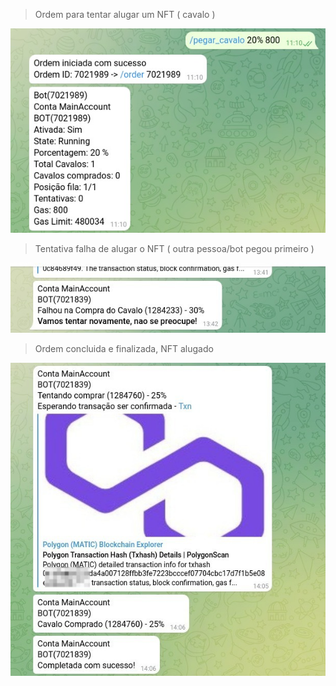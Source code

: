 > Ordem para tentar alugar um NFT ( cavalo )

![alt text](https://github.com/lucasccampos/cryptotelegrambot/blob/master/screenshots/pegaxy/ordem_pegar_cavalo.jpeg?raw=true)

> Tentativa falha de alugar o NFT ( outra pessoa/bot pegou primeiro )

![alt text](https://github.com/lucasccampos/cryptotelegrambot/blob/master/screenshots/pegaxy/falha_de_ordem.jpeg?raw=true)

> Ordem concluida e finalizada, NFT alugado

![alt text](https://github.com/lucasccampos/cryptotelegrambot/blob/master/screenshots/pegaxy/ordem_concluida.jpeg?raw=true)
